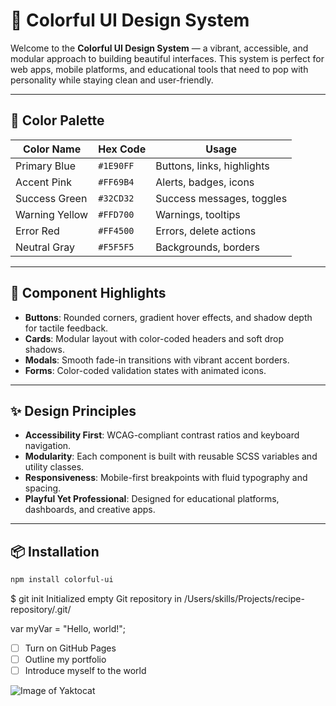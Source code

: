 # 🎨 Colorful UI Design System

Welcome to the **Colorful UI Design System** — a vibrant, accessible, and modular approach to building beautiful interfaces. This system is perfect for web apps, mobile platforms, and educational tools that need to pop with personality while staying clean and user-friendly.

---

## 🌈 Color Palette

| Color Name     | Hex Code   | Usage                     |
|----------------|------------|---------------------------|
| Primary Blue   | `#1E90FF`  | Buttons, links, highlights |
| Accent Pink    | `#FF69B4`  | Alerts, badges, icons      |
| Success Green  | `#32CD32`  | Success messages, toggles  |
| Warning Yellow | `#FFD700`  | Warnings, tooltips         |
| Error Red      | `#FF4500`  | Errors, delete actions     |
| Neutral Gray   | `#F5F5F5`  | Backgrounds, borders       |

---

## 🧩 Component Highlights

- **Buttons**: Rounded corners, gradient hover effects, and shadow depth for tactile feedback.
- **Cards**: Modular layout with color-coded headers and soft drop shadows.
- **Modals**: Smooth fade-in transitions with vibrant accent borders.
- **Forms**: Color-coded validation states with animated icons.

---

## ✨ Design Principles

- **Accessibility First**: WCAG-compliant contrast ratios and keyboard navigation.
- **Modularity**: Each component is built with reusable SCSS variables and utility classes.
- **Responsiveness**: Mobile-first breakpoints with fluid typography and spacing.
- **Playful Yet Professional**: Designed for educational platforms, dashboards, and creative apps.

---

## 📦 Installation

```bash
npm install colorful-ui
```

$ git init
Initialized empty Git repository in /Users/skills/Projects/recipe-repository/.git/

var myVar = "Hello, world!";

- [ ] Turn on GitHub Pages
- [ ] Outline my portfolio
- [ ] Introduce myself to the world

![Image of Yaktocat](https://octodex.github.com/images/yaktocat.png)



